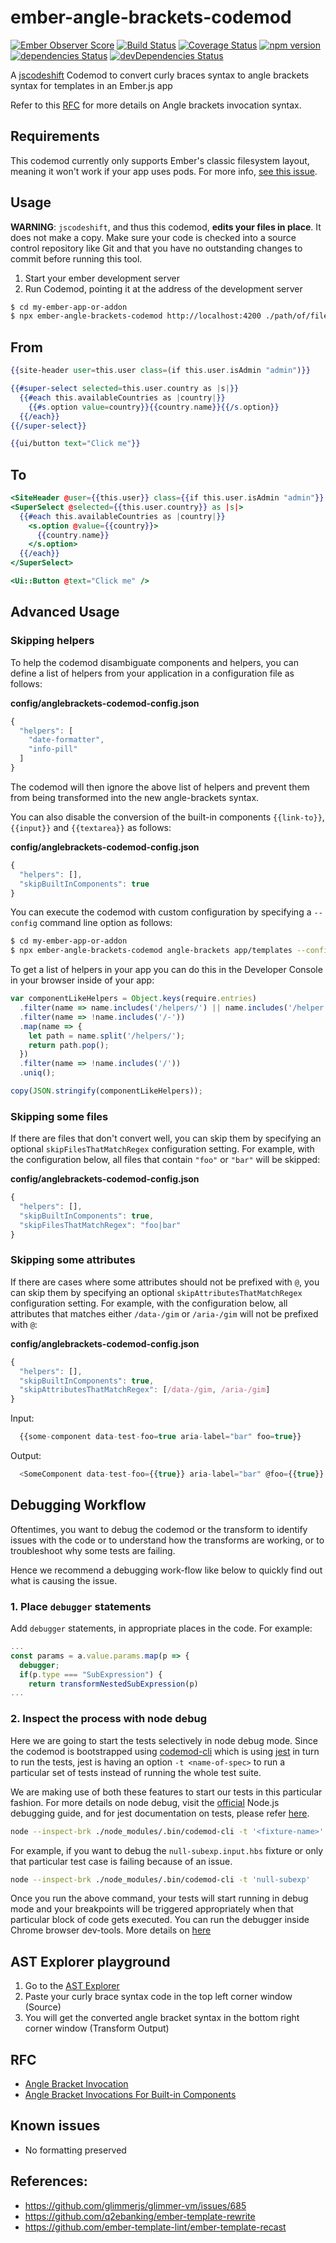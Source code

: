 # ember-angle-brackets-codemod

[![Ember Observer Score](https://emberobserver.com/badges/ember-angle-brackets-codemod.svg)](https://emberobserver.com/addons/ember-angle-brackets-codemod)
[![Build Status](https://travis-ci.org/ember-codemods/ember-angle-brackets-codemod.svg?branch=master)](https://travis-ci.org/ember-codemods/ember-angle-brackets-codemod)
[![Coverage Status](https://coveralls.io/repos/github/ember-codemods/ember-angle-brackets-codemod/badge.svg?branch=master)](https://coveralls.io/github/ember-codemods/ember-angle-brackets-codemod?branch=master)
[![npm version](http://img.shields.io/npm/v/ember-angle-brackets-codemod.svg?style=flat)](https://npmjs.org/package/ember-angle-brackets-codemod 'View this project on npm')
[![dependencies Status](https://david-dm.org/ember-codemods/ember-angle-brackets-codemod/status.svg)](https://david-dm.org/ember-codemods/ember-angle-brackets-codemod)
[![devDependencies Status](https://david-dm.org/ember-codemods/ember-angle-brackets-codemod/dev-status.svg)](https://david-dm.org/ember-codemods/ember-angle-brackets-codemod?type=dev)

A [jscodeshift](https://github.com/facebook/jscodeshift) Codemod to convert curly braces syntax to angle brackets syntax for templates
in an Ember.js app

Refer to this [RFC](https://github.com/emberjs/rfcs/blob/master/text/0311-angle-bracket-invocation.md) for more details on Angle brackets invocation syntax.

## Requirements

This codemod currently only supports Ember's classic filesystem layout, meaning it won't work if your app uses pods. For more info, [see this issue](https://github.com/ember-codemods/ember-angle-brackets-codemod/issues/217).

## Usage

**WARNING**: `jscodeshift`, and thus this codemod, **edits your files in place**.
It does not make a copy. Make sure your code is checked into a source control
repository like Git and that you have no outstanding changes to commit before
running this tool.

1. Start your ember development server
2. Run Codemod, pointing it at the address of the development server

```sh
$ cd my-ember-app-or-addon
$ npx ember-angle-brackets-codemod http://localhost:4200 ./path/of/files/ or ./some**/*glob.hbs
```

## From

```hbs
{{site-header user=this.user class=(if this.user.isAdmin "admin")}}

{{#super-select selected=this.user.country as |s|}}
  {{#each this.availableCountries as |country|}}
    {{#s.option value=country}}{{country.name}}{{/s.option}}
  {{/each}}
{{/super-select}}

{{ui/button text="Click me"}}
```

## To

```hbs
<SiteHeader @user={{this.user}} class={{if this.user.isAdmin "admin"}} />
<SuperSelect @selected={{this.user.country}} as |s|>
  {{#each this.availableCountries as |country|}}
    <s.option @value={{country}}>
      {{country.name}}
    </s.option>
  {{/each}}
</SuperSelect>

<Ui::Button @text="Click me" />
```

## Advanced Usage

### Skipping helpers

To help the codemod disambiguate components and helpers, you can define a list of helpers from your application in a configuration file as follows:

**config/anglebrackets-codemod-config.json**

```js
{
  "helpers": [
    "date-formatter",
    "info-pill"
  ]
}
```

The codemod will then ignore the above list of helpers and prevent them from being transformed into the new angle-brackets syntax.

You can also disable the conversion of the built-in components `{{link-to}}`, `{{input}}` and `{{textarea}}` as follows:

**config/anglebrackets-codemod-config.json**

```js
{
  "helpers": [],
  "skipBuiltInComponents": true
}
```

You can execute the codemod with custom configuration by specifying a `--config` command line option as follows:

```sh
$ cd my-ember-app-or-addon
$ npx ember-angle-brackets-codemod angle-brackets app/templates --config ./config/anglebrackets-codemod-config.json
```

To get a list of helpers in your app you can do this in the Developer Console in your browser inside of your app:

```js
var componentLikeHelpers = Object.keys(require.entries)
  .filter(name => name.includes('/helpers/') || name.includes('/helper'))
  .filter(name => !name.includes('/-'))
  .map(name => {
    let path = name.split('/helpers/');
    return path.pop();
  })
  .filter(name => !name.includes('/'))
  .uniq();

copy(JSON.stringify(componentLikeHelpers));
```

### Skipping some files

If there are files that don't convert well, you can skip them by specifying an optional `skipFilesThatMatchRegex` configuration setting. For example, with the configuration below, all files that contain `"foo"` or `"bar"` will be skipped:

**config/anglebrackets-codemod-config.json**

```js
{
  "helpers": [],
  "skipBuiltInComponents": true,
  "skipFilesThatMatchRegex": "foo|bar"
}
```

### Skipping some attributes

If there are cases where some attributes should not be prefixed with `@`, you can skip them by specifying an optional `skipAttributesThatMatchRegex` configuration setting.
For example, with the configuration below, all attributes that matches either `/data-/gim` or `/aria-/gim` will not be prefixed with `@`:

**config/anglebrackets-codemod-config.json**

```js
{
  "helpers": [],
  "skipBuiltInComponents": true,
  "skipAttributesThatMatchRegex": [/data-/gim, /aria-/gim]
}
```

Input:

```js
  {{some-component data-test-foo=true aria-label="bar" foo=true}}
```

Output:

```js
  <SomeComponent data-test-foo={{true}} aria-label="bar" @foo={{true}} />
```

## Debugging Workflow

Oftentimes, you want to debug the codemod or the transform to identify issues with the code or to understand
how the transforms are working, or to troubleshoot why some tests are failing.

Hence we recommend a debugging work-flow like below to quickly find out what is causing the issue.

### 1. Place `debugger` statements

Add `debugger` statements, in appropriate places in the code. For example:

```js
...
const params = a.value.params.map(p => {
  debugger;
  if(p.type === "SubExpression") {
    return transformNestedSubExpression(p)
...
```

### 2. Inspect the process with node debug

Here we are going to start the tests selectively in node debug mode. Since the
codemod is bootstrapped using [codemod-cli](https://github.com/rwjblue/codemod-cli) which is using [jest](https://jestjs.io/) in turn
to run the tests, jest is having an option `-t <name-of-spec>` to run a particular
set of tests instead of running the whole test suite.

We are making use of both these features to start our tests in this particular fashion.
For more details on node debug, visit the [official](https://nodejs.org/en/docs/guides/debugging-getting-started/)
Node.js debugging guide, and for jest documentation on tests, please refer [here](https://jestjs.io/docs/en/cli).

```sh
node --inspect-brk ./node_modules/.bin/codemod-cli -t '<fixture-name>'
```

For example, if you want to debug the `null-subexp.input.hbs` fixture or only that particular test case is failing
because of an issue.

```sh
node --inspect-brk ./node_modules/.bin/codemod-cli -t 'null-subexp'
```

Once you run the above command, your tests will start running in debug mode and your breakpoints will be
triggered appropriately when that particular block of code gets executed. You can run the debugger inside
Chrome browser dev-tools. More details on [here](https://developers.google.com/web/tools/chrome-devtools/javascript/)

## AST Explorer playground

1. Go to the [AST Explorer](https://astexplorer.net/#/gist/b128d5545d7ccc52400b922f3b5010b4/642c6a8d3cc021257110bcf6b1714d1065891aec)
2. Paste your curly brace syntax code in the top left corner window (Source)
3. You will get the converted angle bracket syntax in the bottom right corner window (Transform Output)

## RFC

- [Angle Bracket Invocation](https://github.com/emberjs/rfcs/blob/master/text/0311-angle-bracket-invocation.md)
- [Angle Bracket Invocations For Built-in Components](https://github.com/emberjs/rfcs/blob/32a25b31d67d67bc7581dd0bead559063b06f076/text/0459-angle-bracket-built-in-components.md)

## Known issues

- No formatting preserved

## References:

- https://github.com/glimmerjs/glimmer-vm/issues/685
- https://github.com/q2ebanking/ember-template-rewrite
- https://github.com/ember-template-lint/ember-template-recast
